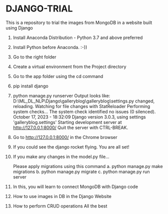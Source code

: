 # DJANGO-TRIAL
This is a repository to trial the images from MongoDB in a website built using Django

1. Install Anaconda Distribution - Python 3.7 and above preferred
2. Install Python before Anaconda. :-))
3. Go to the right folder
4. Create a virtual environment from the Project directory
5. Go to the app folder using the cd command
6. pip install django
7. python manage.py runserver
   Output looks like:
D:\ML_DL_NLP\Django\galleryblog\galleryblog\settings.py changed, reloading.
Watching for file changes with StatReloader
Performing system checks...
The system check identified no issues (0 silenced).
October 17, 2023 - 18:32:09
Django version 3.0.3, using settings 'galleryblog.settings'
Starting development server at http://127.0.0.1:8000/
Quit the server with CTRL-BREAK.

9. Go to http://127.0.0.1:8000/  in the Chrome browser
10. If you could see the django rocket flying. You are all set!

11. If you make any changes in the model.py file...

    Please apply migrations using this command
   a.  python manage.py make migrations 
   b.  python manage.py migrate
   c.  python manage.py run server

1. In this, you will learn to connect MongoDB with Django code
2. How to use images in DB in the Django Website
3. How to perform CRUD operations
   All the best


  
    
    
    
